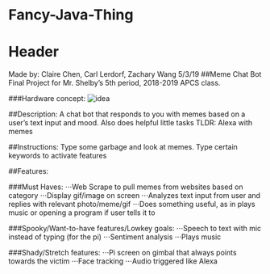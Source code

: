 # Fancy-Java-Thing
<h1>Header</h1>
Made by: Claire Chen, Carl Lerdorf, Zachary Wang
5/3/19
##Meme Chat Bot
Final Project for Mr. Shelby’s 5th period, 2018-2019 APCS class.

###Hardware concept:
![idea](https://i.imgur.com/z820oNc.png)

##Description:
	A chat bot that responds to you with memes based on a user’s text input and mood.
	Also does helpful little tasks
	TLDR: Alexa with memes

##Instructions:
	Type some garbage and look at memes.
	Type certain keywords to activate features

##Features:

###Must Haves:
⋅⋅⋅Web Scrape to pull memes from websites based on category
⋅⋅⋅Display gif/image on screen
⋅⋅⋅Analyzes text input from user and replies with relevant photo/meme/gif
⋅⋅⋅Does something useful, as in plays music or opening a program if user tells it to

###Spooky/Want-to-have features/Lowkey goals:
⋅⋅⋅Speech to text with mic instead of typing (for the pi)
⋅⋅⋅Sentiment analysis
⋅⋅⋅Plays music

###Shady/Stretch features:
⋅⋅⋅Pi screen on gimbal that always points towards the victim 
⋅⋅⋅Face tracking
⋅⋅⋅Audio triggered like Alexa 






